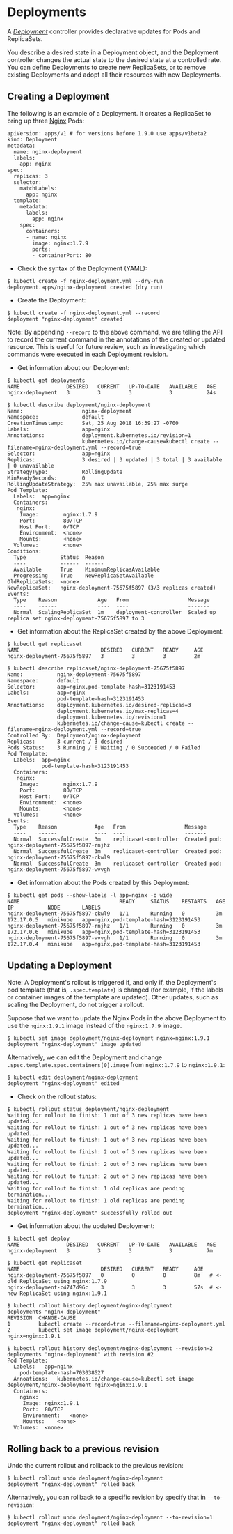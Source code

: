 # Deployments

A *[Deployment](https://kubernetes.io/docs/concepts/workloads/controllers/deployment/)* controller provides declarative updates for Pods and ReplicaSets.

You describe a desired state in a Deployment object, and the Deployment controller changes the actual state to the desired state at a controlled rate. You can define Deployments to create new ReplicaSets, or to remove existing Deployments and adopt all their resources with new Deployments.

## Creating a Deployment

The following is an example of a Deployment. It creates a ReplicaSet to bring up three [Nginx](https://hub.docker.com/_/nginx/) Pods:
```
apiVersion: apps/v1 # for versions before 1.9.0 use apps/v1beta2
kind: Deployment
metadata:
  name: nginx-deployment
  labels:
    app: nginx
spec:
  replicas: 3
  selector:
    matchLabels:
      app: nginx
  template:
    metadata:
      labels:
        app: nginx
    spec:
      containers:
      - name: nginx
        image: nginx:1.7.9
        ports:
        - containerPort: 80
```

* Check the syntax of the Deployment (YAML):
```
$ kubectl create -f nginx-deployment.yml --dry-run
deployment.apps/nginx-deployment created (dry run)
```

* Create the Deployment:
```
$ kubectl create -f nginx-deployment.yml --record
deployment "nginx-deployment" created
```
Note: By appending `--record` to the above command, we are telling the API to record the current command in the annotations of the created or updated resource. This is useful for future review, such as investigating which commands were executed in each Deployment revision.

* Get information about our Deployment:
```
$ kubectl get deployments
NAME               DESIRED   CURRENT   UP-TO-DATE   AVAILABLE   AGE
nginx-deployment   3         3         3            3           24s
```

```
$ kubectl describe deployment/nginx-deployment
Name:                   nginx-deployment
Namespace:              default
CreationTimestamp:      Sat, 25 Aug 2018 16:39:27 -0700
Labels:                 app=nginx
Annotations:            deployment.kubernetes.io/revision=1
                        kubernetes.io/change-cause=kubectl create --filename=nginx-deployment.yml --record=true
Selector:               app=nginx
Replicas:               3 desired | 3 updated | 3 total | 3 available | 0 unavailable
StrategyType:           RollingUpdate
MinReadySeconds:        0
RollingUpdateStrategy:  25% max unavailable, 25% max surge
Pod Template:
  Labels:  app=nginx
  Containers:
   nginx:
    Image:        nginx:1.7.9
    Port:         80/TCP
    Host Port:    0/TCP
    Environment:  <none>
    Mounts:       <none>
  Volumes:        <none>
Conditions:
  Type           Status  Reason
  ----           ------  ------
  Available      True    MinimumReplicasAvailable
  Progressing    True    NewReplicaSetAvailable
OldReplicaSets:  <none>
NewReplicaSet:   nginx-deployment-75675f5897 (3/3 replicas created)
Events:
  Type    Reason             Age   From                   Message
  ----    ------             ----  ----                   -------
  Normal  ScalingReplicaSet  1m    deployment-controller  Scaled up replica set nginx-deployment-75675f5897 to 3
```

* Get information about the ReplicaSet created by the above Deployment:
```
$ kubectl get replicaset
NAME                          DESIRED   CURRENT   READY     AGE
nginx-deployment-75675f5897   3         3         3         2m
```

```
$ kubectl describe replicaset/nginx-deployment-75675f5897
Name:           nginx-deployment-75675f5897
Namespace:      default
Selector:       app=nginx,pod-template-hash=3123191453
Labels:         app=nginx
                pod-template-hash=3123191453
Annotations:    deployment.kubernetes.io/desired-replicas=3
                deployment.kubernetes.io/max-replicas=4
                deployment.kubernetes.io/revision=1
                kubernetes.io/change-cause=kubectl create --filename=nginx-deployment.yml --record=true
Controlled By:  Deployment/nginx-deployment
Replicas:       3 current / 3 desired
Pods Status:    3 Running / 0 Waiting / 0 Succeeded / 0 Failed
Pod Template:
  Labels:  app=nginx
           pod-template-hash=3123191453
  Containers:
   nginx:
    Image:        nginx:1.7.9
    Port:         80/TCP
    Host Port:    0/TCP
    Environment:  <none>
    Mounts:       <none>
  Volumes:        <none>
Events:
  Type    Reason            Age   From                   Message
  ----    ------            ----  ----                   -------
  Normal  SuccessfulCreate  3m    replicaset-controller  Created pod: nginx-deployment-75675f5897-rnjhz
  Normal  SuccessfulCreate  3m    replicaset-controller  Created pod: nginx-deployment-75675f5897-ckwl9
  Normal  SuccessfulCreate  3m    replicaset-controller  Created pod: nginx-deployment-75675f5897-wvvgh
```

* Get information about the Pods created by this Deployment:
```
$ kubectl get pods --show-labels -l app=nginx -o wide
NAME                                READY     STATUS    RESTARTS   AGE       IP           NODE       LABELS
nginx-deployment-75675f5897-ckwl9   1/1       Running   0          3m        172.17.0.5   minikube   app=nginx,pod-template-hash=3123191453
nginx-deployment-75675f5897-rnjhz   1/1       Running   0          3m        172.17.0.6   minikube   app=nginx,pod-template-hash=3123191453
nginx-deployment-75675f5897-wvvgh   1/1       Running   0          3m        172.17.0.4   minikube   app=nginx,pod-template-hash=3123191453
```

## Updating a Deployment

Note: A Deployment's rollout is triggered if, and only if, the Deployment's pod template (that is, `.spec.template`) is changed (for example, if the labels or container images of the template are updated). Other updates, such as scaling the Deployment, do not trigger a rollout.

Suppose that we want to update the Nginx Pods in the above Deployment to use the `nginx:1.9.1` image instead of the `nginx:1.7.9` image.

```
$ kubectl set image deployment/nginx-deployment nginx=nginx:1.9.1
deployment "nginx-deployment" image updated
```

Alternatively, we can edit the Deployment and change `.spec.template.spec.containers[0].image` from `nginx:1.7.9` to `nginx:1.9.1`:

```
$ kubectl edit deployment/nginx-deployment
deployment "nginx-deployment" edited
```

* Check on the rollout status:
```
$ kubectl rollout status deployment/nginx-deployment
Waiting for rollout to finish: 1 out of 3 new replicas have been updated...
Waiting for rollout to finish: 1 out of 3 new replicas have been updated...
Waiting for rollout to finish: 1 out of 3 new replicas have been updated...
Waiting for rollout to finish: 2 out of 3 new replicas have been updated...
Waiting for rollout to finish: 2 out of 3 new replicas have been updated...
Waiting for rollout to finish: 2 out of 3 new replicas have been updated...
Waiting for rollout to finish: 1 old replicas are pending termination...
Waiting for rollout to finish: 1 old replicas are pending termination...
deployment "nginx-deployment" successfully rolled out
```

* Get information about the updated Deployment:
```
$ kubectl get deploy
NAME               DESIRED   CURRENT   UP-TO-DATE   AVAILABLE   AGE
nginx-deployment   3         3         3            3           7m
 
$ kubectl get replicaset
NAME                          DESIRED   CURRENT   READY     AGE
nginx-deployment-75675f5897   0         0         0         8m   # <- old ReplicaSet using nginx:1.7.9
nginx-deployment-c4747d96c    3         3         3         57s  # <- new ReplicaSet using nginx:1.9.1

$ kubectl rollout history deployment/nginx-deployment
deployments "nginx-deployment"
REVISION  CHANGE-CAUSE
1         kubectl create --record=true --filename=nginx-deployment.yml
2         kubectl set image deployment/nginx-deployment nginx=nginx:1.9.1

$ kubectl rollout history deployment/nginx-deployment --revision=2
deployments "nginx-deployment" with revision #2
Pod Template:
  Labels:	app=nginx
	pod-template-hash=703038527
  Annoations:	kubernetes.io/change-cause=kubectl set image deployment/nginx-deployment nginx=nginx:1.9.1
  Containers:
    nginx:
     Image:	nginx:1.9.1
     Port:	80/TCP
     Environment:	<none>
     Mounts:	<none>
  Volumes:	<none>
```

## Rolling back to a previous revision

Undo the current rollout and rollback to the previous revision:
```
$ kubectl rollout undo deployment/nginx-deployment
deployment "nginx-deployment" rolled back
```

Alternatively, you can rollback to a specific revision by specify that in `--to-revision`:
```
$ kubectl rollout undo deployment/nginx-deployment --to-revision=1
deployment "nginx-deployment" rolled back
```
